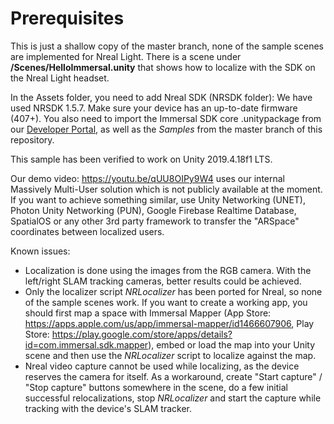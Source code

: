 # Prerequisites

This is just a shallow copy of the master branch, none of the sample scenes are implemented for Nreal Light. There is a scene under **/Scenes/HelloImmersal.unity** that shows how to localize with the SDK on the Nreal Light headset.

In the Assets folder, you need to add Nreal SDK (NRSDK folder): We have used NRSDK 1.5.7. Make sure your device has an up-to-date firmware (407+).
You also need to import the Immersal SDK core .unitypackage from our [Developer Portal](https://developers.immersal.com/ "Register and download SDK"), as well as the *Samples* from the master branch of this repository.

This sample has been verified to work on Unity 2019.4.18f1 LTS.

Our demo video: https://youtu.be/qUU8OIPy9W4
uses our internal Massively Multi-User solution which is not publicly available at the moment. If you want to achieve something similar, use Unity Networking (UNET), Photon Unity Networking (PUN), Google Firebase Realtime Database, SpatialOS or any other 3rd party framework to transfer the "ARSpace" coordinates between localized users.

Known issues:
* Localization is done using the images from the RGB camera. With the left/right SLAM tracking cameras, better results could be achieved.
* Only the localizer script *NRLocalizer* has been ported for Nreal, so none of the sample scenes work. If you want to create a working app, you should first map a space with Immersal Mapper (App Store: https://apps.apple.com/us/app/immersal-mapper/id1466607906, Play Store: https://play.google.com/store/apps/details?id=com.immersal.sdk.mapper), embed or load the map into your Unity scene and then use the *NRLocalizer* script to localize against the map.
* Nreal video capture cannot be used while localizing, as the device reserves the camera for itself. As a workaround, create "Start capture" / "Stop capture" buttons somewhere in the scene, do a few initial successful relocalizations, stop *NRLocalizer* and start the capture while tracking with the device's SLAM tracker.

